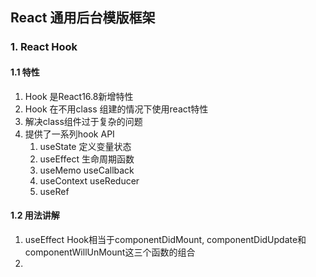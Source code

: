 ## React 通用后台模版框架

### 1. React Hook

#### 1.1 特性

1. Hook 是React16.8新增特性
2. Hook 在不用class 组建的情况下使用react特性
3. 解决class组件过于复杂的问题
4. 提供了一系列hook API
   1. useState 定义变量状态
   2. useEffect 生命周期函数
   3. useMemo useCallback
   4. useContext useReducer
   5. useRef

#### 1.2 用法讲解

1. useEffect Hook相当于componentDidMount, componentDidUpdate和componentWillUnMount这三个函数的组合
2.

